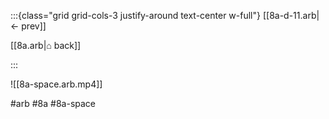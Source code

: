 :::{class="grid grid-cols-3 justify-around text-center w-full"}
[[8a-d-11.arb|← prev]]

[[8a.arb|⌂ back]]

<span/>

:::

![[8a-space.arb.mp4]]

#arb #8a #8a-space

